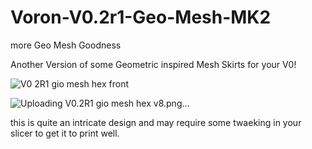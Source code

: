 # Voron-V0.2r1-Geo-Mesh-MK2
more Geo Mesh Goodness

Another Version of some Geometric inspired Mesh Skirts for your V0!

![V0 2R1 gio mesh hex front](https://github.com/user-attachments/assets/062d73b8-6187-4ba3-b0e9-2e772be3ab0c)

![Uploading V0.2R1 gio mesh hex v8.png…]()

this is quite an intricate design and may require some twaeking in your slicer to get it to print well.
